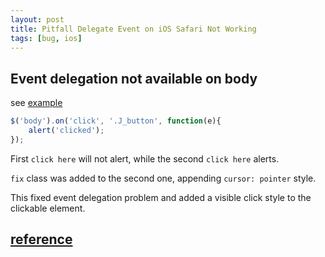 ```yaml
---
layout: post
title: Pitfall Delegate Event on iOS Safari Not Working
tags: [bug, ios]
---
```


## Event delegation not available on body

see [example](http://vivaxy.github.io/samples/web-api/event-delegation-on-ios-safari/)

```js
$('body').on('click', '.J_button', function(e){
    alert('clicked');
});
```

First `click here` will not alert, while the second `click here` alerts.

`fix` class was added to the second one, appending `cursor: pointer` style.

This fixed event delegation problem and added a visible click style to the clickable element.

## [reference](http://www.quirksmode.org/blog/archives/2010/10/click_event_del_1.html)
